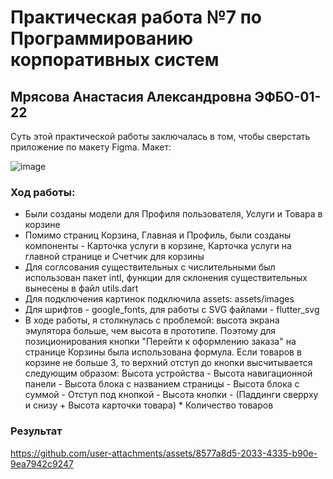 # Практическая работа №7 по Программированию корпоративных систем

## Мрясова Анастасия Александровна ЭФБО-01-22

Суть этой практической работы заключалась в том, чтобы сверстать приложение по макету Figma. Макет:

![image](https://github.com/user-attachments/assets/7cf7ba6b-14f1-48c6-be6b-90341f459b4c)

### Ход работы:
* Были созданы модели для Профиля пользователя, Услуги и Товара в корзине
* Помимо страниц Корзина, Главная и Профиль, были созданы компоненты - Карточка услуги в корзине, Карточка услуги на главной странице и Счетчик для корзины
* Для соглсования существительных с числительными был использован пакет intl, функции для склонения существительных вынесены в файл utils.dart
* Для подключения картинок подключила assets: assets/images
* Для шрифтов - google_fonts, для работы с SVG файлами - flutter_svg
* В ходе работы, я столкнулась с проблемой: высота экрана эмулятора больше, чем высота в прототипе. Поэтому для позиционирования кнопки "Перейти к оформлению заказа" на странице Корзины была использована формула. Если товаров в корзине не больше 3, то верхний отступ до кнопки высчитывается следующим образом: Высота устройства - Высота навигационной панели - Высота блока с названием страницы - Высота блока с суммой - Отступ под кнопкой - Высота кнопки - (Паддинги сверрху и снизу + Высота карточки товара) * Количество товаров

### Результат

https://github.com/user-attachments/assets/8577a8d5-2033-4335-b90e-9ea7942c9247



